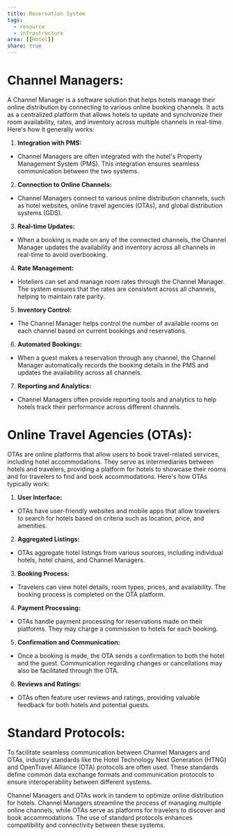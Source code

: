 ```yaml
---
title: Reservation System
tags:
  - resource
  - infrastructure
area: [[Hotel]]
share: true
---
```


# Channel Managers:

A Channel Manager is a software solution that helps hotels manage their online distribution by connecting to various online booking channels. It acts as a centralized platform that allows hotels to update and synchronize their room availability, rates, and inventory across multiple channels in real-time. Here's how it generally works:

1. **Integration with PMS:**
  - Channel Managers are often integrated with the hotel's Property Management System (PMS). This integration ensures seamless communication between the two systems.

2. **Connection to Online Channels:**
  - Channel Managers connect to various online distribution channels, such as hotel websites, online travel agencies (OTAs), and global distribution systems (GDS).

3. **Real-time Updates:**
  - When a booking is made on any of the connected channels, the Channel Manager updates the availability and inventory across all channels in real-time to avoid overbooking.

4. **Rate Management:**
  - Hoteliers can set and manage room rates through the Channel Manager. The system ensures that the rates are consistent across all channels, helping to maintain rate parity.

5. **Inventory Control:**
  - The Channel Manager helps control the number of available rooms on each channel based on current bookings and reservations.

6. **Automated Bookings:**
  - When a guest makes a reservation through any channel, the Channel Manager automatically records the booking details in the PMS and updates the availability across all channels.

7. **Reporting and Analytics:**
  - Channel Managers often provide reporting tools and analytics to help hotels track their performance across different channels.



# Online Travel Agencies (OTAs):

OTAs are online platforms that allow users to book travel-related services, including hotel accommodations. They serve as intermediaries between hotels and travelers, providing a platform for hotels to showcase their rooms and for travelers to find and book accommodations. Here's how OTAs typically work:

1. **User Interface:**
  - OTAs have user-friendly websites and mobile apps that allow travelers to search for hotels based on criteria such as location, price, and amenities.

2. **Aggregated Listings:**
  - OTAs aggregate hotel listings from various sources, including individual hotels, hotel chains, and Channel Managers.

3. **Booking Process:**
  - Travelers can view hotel details, room types, prices, and availability. The booking process is completed on the OTA platform.

4. **Payment Processing:**
  - OTAs handle payment processing for reservations made on their platforms. They may charge a commission to hotels for each booking.

5. **Confirmation and Communication:**
  - Once a booking is made, the OTA sends a confirmation to both the hotel and the guest. Communication regarding changes or cancellations may also be facilitated through the OTA.

6. **Reviews and Ratings:**
  - OTAs often feature user reviews and ratings, providing valuable feedback for both hotels and potential guests.



# Standard Protocols:

To facilitate seamless communication between Channel Managers and OTAs, industry standards like the Hotel Technology Next Generation (HTNG) and OpenTravel Alliance (OTA) protocols are often used. These standards define common data exchange formats and communication protocols to ensure interoperability between different systems.

Channel Managers and OTAs work in tandem to optimize online distribution for hotels. Channel Managers streamline the process of managing multiple online channels, while OTAs serve as platforms for travelers to discover and book accommodations. The use of standard protocols enhances compatibility and connectivity between these systems.